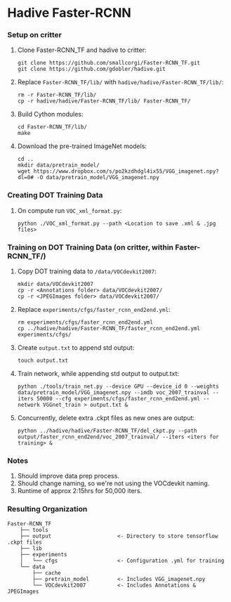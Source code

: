 # Hadive Faster-RCNN

### Setup on critter
1. Clone Faster-RCNN_TF and hadive to critter: 
	```
	git clone https://github.com/smallcorgi/Faster-RCNN_TF.git
	git clone https://github.com/gdobler/hadive.git
	```
2. Replace `Faster-RCNN_TF/lib/` with `hadive/hadive/Faster-RCNN_TF/lib/`: 
	```
	rm -r Faster-RCNN_TF/lib/
	cp -r hadive/hadive/Faster-RCNN_TF/lib/ Faster-RCNN_TF/
	```
3. Build Cython modules:
	```
	cd Faster-RCNN_TF/lib/
	make
	```
4. Download the pre-trained ImageNet models:
   	```
	cd ..
	mkdir data/pretrain_model/
   	wget https://www.dropbox.com/s/po2kzdhdgl4ix55/VGG_imagenet.npy?dl=0# -O data/pretrain_model/VGG_imagenet.npy
	```
	
### Creating DOT Training Data
1. On compute run `VOC_xml_format.py`:
	```
	python ./VOC_xml_format.py --path <Location to save .xml & .jpg files>
	```
	
### Training on DOT Training Data (on critter, within Faster-RCNN_TF/)
1. Copy DOT training data to `/data/VOCdevkit2007`:
	```
	mkdir data/VOCdevkit2007
	cp -r <Annotations folder> data/VOCdevkit2007/
	cp -r <JPEGImages folder> data/VOCdevkit2007/
	```
2. Replace `experiments/cfgs/faster_rcnn_end2end.yml`:
	```
	rm experiments/cfgs/faster_rcnn_end2end.yml
	cp ../hadive/hadive/Faster-RCNN_TF/faster_rcnn_end2end.yml experiments/cfgs/
	```
3. Create `output.txt` to append std output:
	```
	touch output.txt
	```
4. Train network, while appending std output to output.txt:
	```
	python ./tools/train_net.py --device GPU --device_id 0 --weights data/pretrain_model/VGG_imagenet.npy --imdb voc_2007_trainval --iters 50000 --cfg experiments/cfgs/faster_rcnn_end2end.yml --network VGGnet_train > output.txt &
	```
5. Concurrently, delete extra .ckpt files as new ones are output:
	```
	python ../hadive/hadive/Faster-RCNN_TF/del_ckpt.py --path output/faster_rcnn_end2end/voc_2007_trainval/ --iters <iters for training> &
	```
	
### Notes
1. Should improve data prep process.
2. Should change naming, so we're not using the VOCdevkit naming.
3. Runtime of approx 2:15hrs for 50,000 iters.

### Resulting Organization
```
Faster-RCNN_TF
    ├── tools
    ├── output                     <- Directory to store tensorflow .ckpt files
    ├── lib
    ├── experiments
    │   └── cfgs                   <- Configuration .yml for training
    └── data
        ├── cache
        ├── pretrain_model         <- Includes VGG_imagenet.npy
        └── VOCdevkit2007          <- Includes Annotations & JPEGImages
```
